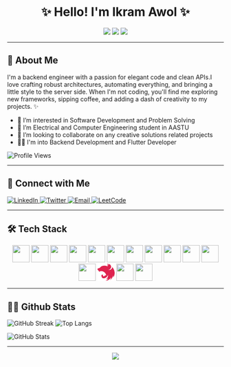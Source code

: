 
<h1 align="center">✨  Hello! I'm Ikram Awol ✨</h1>

<p align="center">
  <img src="https://img.shields.io/badge/Backend%20Developer-FDD7E4?style=for-the-badge&logo=server&logoColor=white" />
  <img src="https://img.shields.io/badge/Flutter%20Developer-F5F5F5?style=for-the-badge&logo=server&logoColor=8A2BE2" />
  <img src="https://img.shields.io/badge/Aesthetic%20Coding-FFC0CB?style=for-the-badge&logo=paintpalette&logoColor=white" />
</p>

---

## 🧁 About Me

I'm a backend engineer with a passion for elegant code and clean APIs.I love crafting robust architectures, automating everything, and bringing a little style to the server side. When I'm not coding, you'll find me exploring new frameworks, sipping coffee, and adding a dash of creativity to my projects. ✨

- 👀 I’m interested in Software Development and Problem Solving
- 🌱 I’m Electrical and Computer Engineering student in AASTU
- 💞️ I’m looking to collaborate on any creative solutions related projects
- 👩‍💻 I'm into Backend Development and Flutter Developer

  
![Profile Views](https://komarev.com/ghpvc/?username=ikramawol&color=FDD7E4&style=flat-square)

---

## 💬 Connect with Me

<p>
  <a href="https://www.linkedin.com/in/ikramawol" target="_blank">
    <img src="https://cdn.jsdelivr.net/gh/devicons/devicon/icons/linkedin/linkedin-original.svg" alt="LinkedIn" width="40" height="40"/>
  </a>
  <a href="https://twitter.com/ikramawol" target="_blank">
    <img src="https://img.icons8.com/color/48/000000/twitter--v1.png" alt="Twitter" width="40" height="40"/>
  </a>
  <a href="mailto:ikramawol@example.com">
    <img src="https://img.icons8.com/color/48/000000/gmail-new.png" alt="Email" width="40" height="40"/>
  </a>
  <a href="https://leetcode.com/u/IkramAwol/" target="_blank">
    <img src="https://upload.wikimedia.org/wikipedia/commons/1/19/LeetCode_logo_black.png" alt="LeetCode" width="40" height="40"/>
  </a>
</p>

---

## 🛠️ Tech Stack

<p align="center">
  <img src="https://cdn.jsdelivr.net/gh/devicons/devicon/icons/typescript/typescript-original.svg" width="40" height="40"/>
  <img src="https://cdn.jsdelivr.net/gh/devicons/devicon/icons/javascript/javascript-original.svg" width="40" height="40"/>
  <img src="https://cdn.jsdelivr.net/gh/devicons/devicon/icons/go/go-original.svg" width="40" height="40"/>
  <img src="https://cdn.jsdelivr.net/gh/devicons/devicon/icons/python/python-original.svg" width="40" height="40"/>
  <img src="https://cdn.jsdelivr.net/gh/devicons/devicon/icons/dart/dart-original.svg" width="40" height="40"/>
  <img src="https://cdn.jsdelivr.net/gh/devicons/devicon/icons/cplusplus/cplusplus-original.svg" width="40" height="40"/>

  <img src="https://cdn.jsdelivr.net/gh/devicons/devicon/icons/mongodb/mongodb-original.svg" width="40" height="40"/>
  <img src="https://cdn.jsdelivr.net/gh/devicons/devicon/icons/mysql/mysql-original.svg" width="40" height="40"/>
  <img src="https://cdn.jsdelivr.net/gh/devicons/devicon/icons/postgresql/postgresql-original.svg" width="40" height="40"/>

  <img src="https://cdn.jsdelivr.net/gh/devicons/devicon/icons/nodejs/nodejs-original.svg" width="40" height="40"/>
  <img src="https://cdn.jsdelivr.net/gh/devicons/devicon/icons/express/express-original.svg" width="40" height="40"/>
  <img src="https://cdn.jsdelivr.net/gh/devicons/devicon/icons/nextjs/nextjs-original.svg" width="40" height="40"/>
<img src="https://raw.githubusercontent.com/devicons/devicon/master/icons/nestjs/nestjs-original.svg" width="40" height="40" alt="NestJS" />
  <img src="https://cdn.jsdelivr.net/gh/devicons/devicon/icons/flask/flask-original.svg" width="40" height="40"/>
  <img src="https://cdn.jsdelivr.net/gh/devicons/devicon/icons/flutter/flutter-original.svg" width="40" height="40"/>
</p>

---

## 👩‍💻 Github Stats

![GitHub Streak](https://streak-stats.demolab.com?user=ikramawol&background=000000&ring=FDD7E4&fire=FDD7E4&currStreakLabel=FDD7E4&sideNums=FFFFFF&sideLabels=FFFFFF&dates=FFFFFF) ![Top Langs](https://github-readme-stats.vercel.app/api/top-langs/?username=ikramawol&layout=compact&bg_color=000000&title_color=FDD7E4&text_color=FFFFFF&icon_color=FDD7E4)

![GitHub Stats](https://github-readme-stats.vercel.app/api?username=ikramawol&show_icons=true&bg_color=000000&title_color=FDD7E4&text_color=FFFFFF&icon_color=FDD7E4)

---

<p align="center">
  <img src="https://img.shields.io/badge/Code%20with%20Elegance-FFC0CB?style=for-the-badge&logo=code&logoColor=8A2BE2" />
</p>

